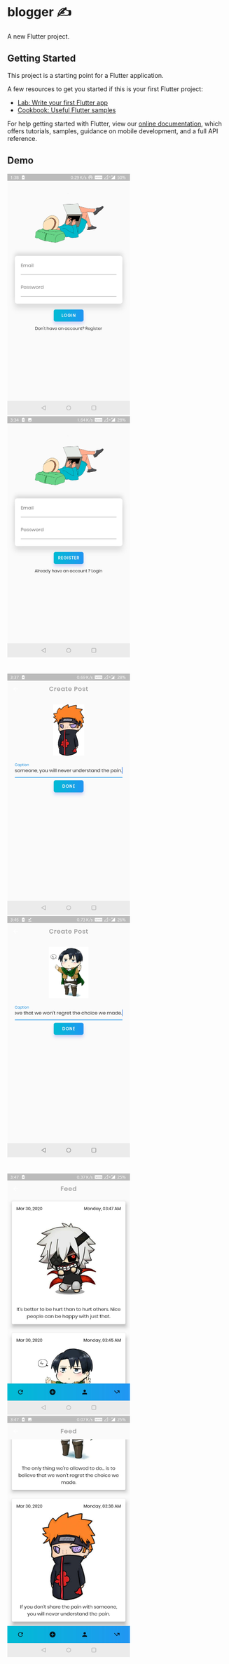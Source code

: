 # blogger ✍

A new Flutter project.

## Getting Started

This project is a starting point for a Flutter application.

A few resources to get you started if this is your first Flutter project:

- [Lab: Write your first Flutter app](https://flutter.dev/docs/get-started/codelab)
- [Cookbook: Useful Flutter samples](https://flutter.dev/docs/cookbook)

For help getting started with Flutter, view our
[online documentation](https://flutter.dev/docs), which offers tutorials,
samples, guidance on mobile development, and a full API reference.

## Demo

<img src="https://github.com/HeliosX7/flutter-firebase-blog-app/blob/master/images/login.jpg" width="280" height="550">
<img src="https://github.com/HeliosX7/flutter-firebase-blog-app/blob/master/images/register.jpg" width="280" height="550">
<br>
<br>
<br>

<img src="https://github.com/HeliosX7/flutter-firebase-blog-app/blob/master/images/post1.jpg" width="280" height="550">
<img src="https://github.com/HeliosX7/flutter-firebase-blog-app/blob/master/images/post2.jpg" width="280" height="550">
<br>
<br>
<br>

<img src="https://github.com/HeliosX7/flutter-firebase-blog-app/blob/master/images/feed1.jpg" width="280" height="550">
<img src="https://github.com/HeliosX7/flutter-firebase-blog-app/blob/master/images/feed2.jpg" width="280" height="550">


